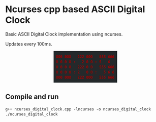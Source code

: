 # Ncurses cpp based ASCII Digital Clock

Basic ASCII Digital Clock implementation using ncurses.

Updates every 100ms.

<p align="center">
    <img width="200" height="100" src="sample.png">
</p>

## Compile and run

    g++ ncurses_digital_clock.cpp -lncurses -o ncurses_digital_clock
    ./ncurses_digital_clock
